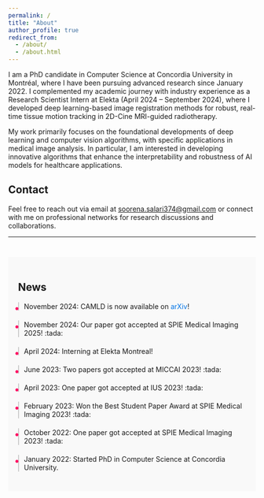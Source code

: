 ```yaml
---
permalink: /
title: "About"
author_profile: true
redirect_from: 
  - /about/
  - /about.html
---
```


I am a PhD candidate in Computer Science at Concordia University in Montréal, where I have been pursuing advanced research since January 2022. I complemented my academic journey with industry experience as a Research Scientist Intern at Elekta (April 2024 – September 2024), where I developed deep learning-based image registration methods for robust, real-time tissue motion tracking in 2D-Cine MRI-guided radiotherapy.

My work primarily focuses on the foundational developments of deep learning and computer vision algorithms, with specific applications in medical image analysis. In particular, I am interested in developing innovative algorithms that enhance the interpretability and robustness of AI models for healthcare applications.

## Contact
Feel free to reach out via email at soorena.salari374@gmail.com or connect with me on professional networks for research discussions and collaborations.

---

<style>
  .timeline li {
    padding-left: 10px;
    border-left: 2px solid #ccc;
    position: relative;
  }
  .timeline li::before {
    content: '•';
    position: absolute;
    left: -10px;
    top: 0;
    font-size: 20px;
    color: #fe0f62;
  }
  .timeline li strong {
    color: #333;
    font-weight: bold;
  }
</style>

<section id="news-timeline" style="padding: 20px; background-color: #f9f9f9; margin-top: 40px;">
  <h1>News</h1>
  <ul class="timeline" style="list-style: none; padding: 0;">
    <li style="margin-bottom: 20px;">
      November 2024: CAMLD is now available on <a href="https://arxiv.org/abs/2411.17845" style="color: #0073e6; text-decoration: none;">arXiv</a>!
    </li>
    <li style="margin-bottom: 20px;">
    November 2024: Our paper </em></a> got accepted at SPIE Medical Imaging 2025! :tada:
    </li>
    <li style="margin-bottom: 20px;">
    April 2024: Interning at Elekta Montreal!
    </li>
    <li style="margin-bottom: 20px;">
      June 2023: Two papers got accepted at MICCAI 2023! :tada:
    </li>
    <li style="margin-bottom: 20px;">
      April 2023: One paper got accepted at IUS 2023! :tada:
    </li>
    <li style="margin-bottom: 20px;">
      February 2023: Won the Best Student Paper Award at SPIE Medical Imaging 2023! :tada:
    </li>
    <li style="margin-bottom: 20px;">
      October 2022: One paper got accepted at SPIE Medical Imaging 2023! :tada:
    </li>
    <li style="margin-bottom: 20px;">
      January 2022: Started PhD in Computer Science at Concordia University.
    </li>
  </ul>
</section>
